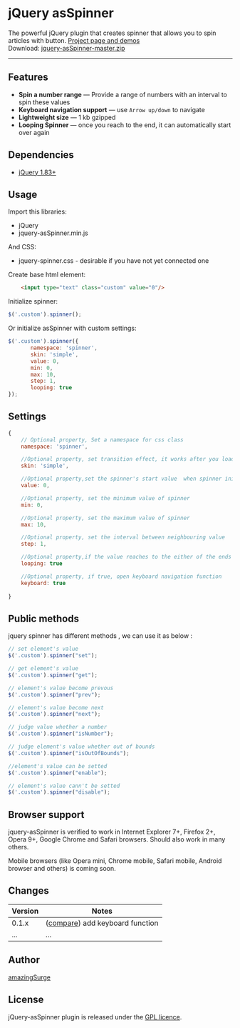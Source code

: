 # jQuery asSpinner

The powerful jQuery plugin that creates spinner that allows you to spin articles with button. <a href="http://amazingsurge.github.io/jquery-asSpinner/">Project page and demos</a><br />
Download: <a href="https://github.com/amazingSurge/jquery-asSpinner/archive/master.zip">jquery-asSpinner-master.zip</a>

***

## Features

* **Spin a number range** — Provide a range of numbers with an interval to spin these values
* **Keyboard navigation support** — use `Arrow up/down` to navigate
* **Lightweight size** — 1 kb gzipped
* **Looping Spinner** — once you reach to the end, it can automatically start over again

## Dependencies
* <a href="http://jquery.com/" target="_blank">jQuery 1.83+</a>

## Usage

Import this libraries:
* jQuery
* jquery-asSpinner.min.js

And CSS:
* jquery-spinner.css - desirable if you have not yet connected one


Create base html element:
```html
    <input type="text" class="custom" value="0"/>
```

Initialize spinner:
```javascript
$('.custom').spinner();
```

Or initialize asSpinner with custom settings:
```javascript
$('.custom').spinner({
       namespace: 'spinner',
       skin: 'simple',
       value: 0,
       min: 0,
       max: 10,
       step: 1,
       looping: true
});
```



## Settings

```javascript
{
    // Optional property, Set a namespace for css class
    namespace: 'spinner',

    //Optional property, set transition effect, it works after you load specified skin file
    skin: 'simple',

    //Optional property,set the spinner's start value  when spinner initilize
    value: 0,

    //Optional property, set the minimum value of spinner
    min: 0,

    //Optional property, set the maximum value of spinner
    max: 10,

    //Optional property, set the interval between neighbouring value
    step: 1,

    //Optional property,if the value reaches to the either of the ends in the provided range，list it starts over from the other end on setting the value to this option as true.
    looping: true

    //Optional property, if true, open keyboard navigation function
    keyboard: true
      
}
```

## Public methods

jquery spinner has different methods , we can use it as below :
```javascript
// set element's value
$('.custom').spinner("set");

// get element's value
$('.custom').spinner("get");

// element's value become prevous
$('.custom').spinner("prev");

// element's value become next
$('.custom').spinner("next");

// judge value whether a number
$('.custom').spinner("isNumber");

// judge element's value whether out of bounds
$('.custom').spinner("isOutOfBounds");

//element's value can be setted
$('.custom').spinner("enable");

// element's value cann't be setted
$('.custom').spinner("disable");
```

## Browser support
jquery-asSpinner is verified to work in Internet Explorer 7+, Firefox 2+, Opera 9+, Google Chrome and Safari browsers. Should also work in many others.

Mobile browsers (like Opera mini, Chrome mobile, Safari mobile, Android browser and others) is coming soon.

## Changes

| Version | Notes                                                            |
|---------|------------------------------------------------------------------|
|   0.1.x | ([compare][compare-1.1]) add keyboard function                   |
|     ... | ...                                                              |

[compare-1.1]: https://github.com/amazingSurge/jquery-asSpinner/compare/v1.1.0...v1.2.0

## Author
[amazingSurge](http://amazingSurge.com)

## License
jQuery-asSpinner plugin is released under the <a href="https://github.com/amazingSurge/jquery-asSpinner/blob/master/LICENCE.GPL" target="_blank">GPL licence</a>.


